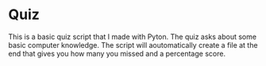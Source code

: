 # Quiz
This is a basic quiz script that I made with Pyton.
The quiz asks about some basic computer knowledge.
The script will aoutomatically create a file at the end that gives you how many you missed
and a percentage score.
